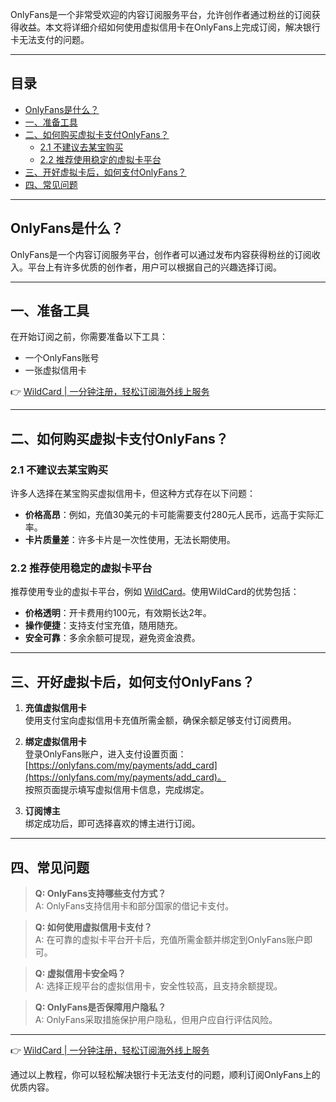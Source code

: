OnlyFans是一个非常受欢迎的内容订阅服务平台，允许创作者通过粉丝的订阅获得收益。本文将详细介绍如何使用虚拟信用卡在OnlyFans上完成订阅，解决银行卡无法支付的问题。

---

## 目录
- [OnlyFans是什么？](#onlyfans是什么)
- [一、准备工具](#一准备工具)
- [二、如何购买虚拟卡支付OnlyFans？](#二如何购买虚拟卡支付onlyfans)
  - [2.1 不建议去某宝购买](#21-不建议去某宝购买)
  - [2.2 推荐使用稳定的虚拟卡平台](#22-推荐使用稳定的虚拟卡平台)
- [三、开好虚拟卡后，如何支付OnlyFans？](#三开好虚拟卡后如何支付onlyfans)
- [四、常见问题](#四常见问题)

---

## OnlyFans是什么？

OnlyFans是一个内容订阅服务平台，创作者可以通过发布内容获得粉丝的订阅收入。平台上有许多优质的创作者，用户可以根据自己的兴趣选择订阅。

---

## 一、准备工具

在开始订阅之前，你需要准备以下工具：
- 一个OnlyFans账号
- 一张虚拟信用卡

👉 [WildCard | 一分钟注册，轻松订阅海外线上服务](https://bit.ly/bewildcard)

---

## 二、如何购买虚拟卡支付OnlyFans？

### 2.1 不建议去某宝购买

许多人选择在某宝购买虚拟信用卡，但这种方式存在以下问题：
- **价格高昂**：例如，充值30美元的卡可能需要支付280元人民币，远高于实际汇率。
- **卡片质量差**：许多卡片是一次性使用，无法长期使用。

### 2.2 推荐使用稳定的虚拟卡平台

推荐使用专业的虚拟卡平台，例如 [WildCard](https://bit.ly/bewildcard)。使用WildCard的优势包括：
- **价格透明**：开卡费用约100元，有效期长达2年。
- **操作便捷**：支持支付宝充值，随用随充。
- **安全可靠**：多余余额可提现，避免资金浪费。

---

## 三、开好虚拟卡后，如何支付OnlyFans？

1. **充值虚拟信用卡**  
   使用支付宝向虚拟信用卡充值所需金额，确保余额足够支付订阅费用。

2. **绑定虚拟信用卡**  
   登录OnlyFans账户，进入支付设置页面：[https://onlyfans.com/my/payments/add_card](https://onlyfans.com/my/payments/add_card)。  
   按照页面提示填写虚拟信用卡信息，完成绑定。

3. **订阅博主**  
   绑定成功后，即可选择喜欢的博主进行订阅。

---

## 四、常见问题

> **Q: OnlyFans支持哪些支付方式？**  
> A: OnlyFans支持信用卡和部分国家的借记卡支付。

> **Q: 如何使用虚拟信用卡支付？**  
> A: 在可靠的虚拟卡平台开卡后，充值所需金额并绑定到OnlyFans账户即可。

> **Q: 虚拟信用卡安全吗？**  
> A: 选择正规平台的虚拟信用卡，安全性较高，且支持余额提现。

> **Q: OnlyFans是否保障用户隐私？**  
> A: OnlyFans采取措施保护用户隐私，但用户应自行评估风险。

---

👉 [WildCard | 一分钟注册，轻松订阅海外线上服务](https://bit.ly/bewildcard)

通过以上教程，你可以轻松解决银行卡无法支付的问题，顺利订阅OnlyFans上的优质内容。